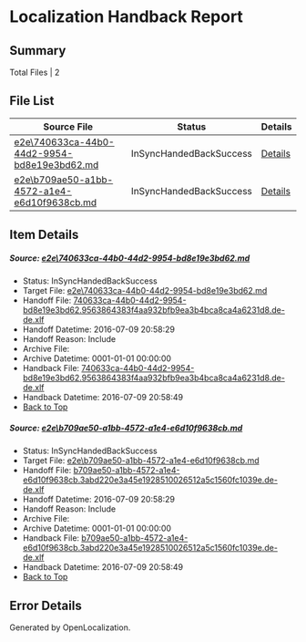 # <a name='report-top'></a> Localization Handback Report

## Summary
 Total Files | 2

## File List
 Source File | Status | Details 
 ----------- | ------ | ------- 
 [e2e\740633ca-44b0-44d2-9954-bd8e19e3bd62.md](https://github.com/OpenLocalizationTestOrg/oltest/blob/08b2945a3cde59f4d12d6155d0315d84d4e92310/e2e/740633ca-44b0-44d2-9954-bd8e19e3bd62.md) | InSyncHandedBackSuccess | [Details](#2a5f345ddd93e88a11646b640a9ff2cda2126f451)
 [e2e\b709ae50-a1bb-4572-a1e4-e6d10f9638cb.md](https://github.com/OpenLocalizationTestOrg/oltest/blob/08b2945a3cde59f4d12d6155d0315d84d4e92310/e2e/b709ae50-a1bb-4572-a1e4-e6d10f9638cb.md) | InSyncHandedBackSuccess | [Details](#743e9406eca4e40541d5a14df3ecdf39b453d42e2)

## Item Details
##### <a name='2a5f345ddd93e88a11646b640a9ff2cda2126f451'></a> Source: [e2e\740633ca-44b0-44d2-9954-bd8e19e3bd62.md](https://github.com/OpenLocalizationTestOrg/oltest/blob/08b2945a3cde59f4d12d6155d0315d84d4e92310/e2e/740633ca-44b0-44d2-9954-bd8e19e3bd62.md)
* Status: InSyncHandedBackSuccess
* Target File: [e2e\740633ca-44b0-44d2-9954-bd8e19e3bd62.md](https://github.com/OpenLocalizationTestOrg/oltest-dede-fly/blob/6ccfbf65b73b73e387be8bb55cc93620754986e5/e2e/740633ca-44b0-44d2-9954-bd8e19e3bd62.md)
* Handoff File: [740633ca-44b0-44d2-9954-bd8e19e3bd62.9563864383f4aa932bfb9ea3b4bca8ca4a6231d8.de-de.xlf](https://github.com/OpenLocalizationTestOrg/olhandoff-e2e/blob/89c932f3f6d484f47cea2045857389e3f597133b/ol-handoff/OpenLocalizationTestOrg/oltest-dede-fly/ci/ht/740633ca-44b0-44d2-9954-bd8e19e3bd62.9563864383f4aa932bfb9ea3b4bca8ca4a6231d8.de-de.xlf)
* Handoff Datetime: 2016-07-09 20:58:29
* Handoff Reason: Include
* Archive File: 
* Archive Datetime: 0001-01-01 00:00:00
* Handback File: [740633ca-44b0-44d2-9954-bd8e19e3bd62.9563864383f4aa932bfb9ea3b4bca8ca4a6231d8.de-de.xlf](https://github.com/OpenLocalizationTestOrg/olhandback-e2e/blob/22bca31709091095c517ead39daf8999f3622f97/ol-handback/OpenLocalizationTestOrg/oltest-dede-fly/ci/ht/740633ca-44b0-44d2-9954-bd8e19e3bd62.9563864383f4aa932bfb9ea3b4bca8ca4a6231d8.de-de.xlf)
* Handback Datetime: 2016-07-09 20:58:49
* [Back to Top](#report-top)

##### <a name='743e9406eca4e40541d5a14df3ecdf39b453d42e2'></a> Source: [e2e\b709ae50-a1bb-4572-a1e4-e6d10f9638cb.md](https://github.com/OpenLocalizationTestOrg/oltest/blob/08b2945a3cde59f4d12d6155d0315d84d4e92310/e2e/b709ae50-a1bb-4572-a1e4-e6d10f9638cb.md)
* Status: InSyncHandedBackSuccess
* Target File: [e2e\b709ae50-a1bb-4572-a1e4-e6d10f9638cb.md](https://github.com/OpenLocalizationTestOrg/oltest-dede-fly/blob/6ccfbf65b73b73e387be8bb55cc93620754986e5/e2e/b709ae50-a1bb-4572-a1e4-e6d10f9638cb.md)
* Handoff File: [b709ae50-a1bb-4572-a1e4-e6d10f9638cb.3abd220e3a45e1928510026512a5c1560fc1039e.de-de.xlf](https://github.com/OpenLocalizationTestOrg/olhandoff-e2e/blob/89c932f3f6d484f47cea2045857389e3f597133b/ol-handoff/OpenLocalizationTestOrg/oltest-dede-fly/ci/ht/b709ae50-a1bb-4572-a1e4-e6d10f9638cb.3abd220e3a45e1928510026512a5c1560fc1039e.de-de.xlf)
* Handoff Datetime: 2016-07-09 20:58:29
* Handoff Reason: Include
* Archive File: 
* Archive Datetime: 0001-01-01 00:00:00
* Handback File: [b709ae50-a1bb-4572-a1e4-e6d10f9638cb.3abd220e3a45e1928510026512a5c1560fc1039e.de-de.xlf](https://github.com/OpenLocalizationTestOrg/olhandback-e2e/blob/22bca31709091095c517ead39daf8999f3622f97/ol-handback/OpenLocalizationTestOrg/oltest-dede-fly/ci/ht/b709ae50-a1bb-4572-a1e4-e6d10f9638cb.3abd220e3a45e1928510026512a5c1560fc1039e.de-de.xlf)
* Handback Datetime: 2016-07-09 20:58:49
* [Back to Top](#report-top)


## Error Details

Generated by OpenLocalization.
